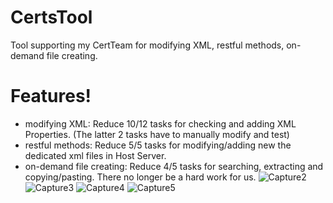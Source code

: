 # CertsTool
Tool supporting my CertTeam for modifying XML, restful methods, on-demand file creating.
# Features!
- modifying XML: Reduce 10/12 tasks for checking and adding XML Properties. (The latter 2 tasks have to manually modify and test)
- restful methods: Reduce 5/5 tasks for modifying/adding new the dedicated xml files in Host Server.
- on-demand file creating: Reduce 4/5 tasks for searching, extracting and copying/pasting. There no longer be a hard work for us.
![Capture2](https://user-images.githubusercontent.com/65382297/82036981-bd7f8580-96cb-11ea-81c1-c4c8ddb58257.PNG)
![Capture3](https://user-images.githubusercontent.com/65382297/82038167-5531a380-96cd-11ea-8274-ac44f0d69bde.PNG)
![Capture4](https://user-images.githubusercontent.com/65382297/82036988-bf494900-96cb-11ea-8823-f449185391a8.PNG)
![Capture5](https://user-images.githubusercontent.com/65382297/82039552-59f75700-96cf-11ea-878d-85964de3a7ff.PNG)
